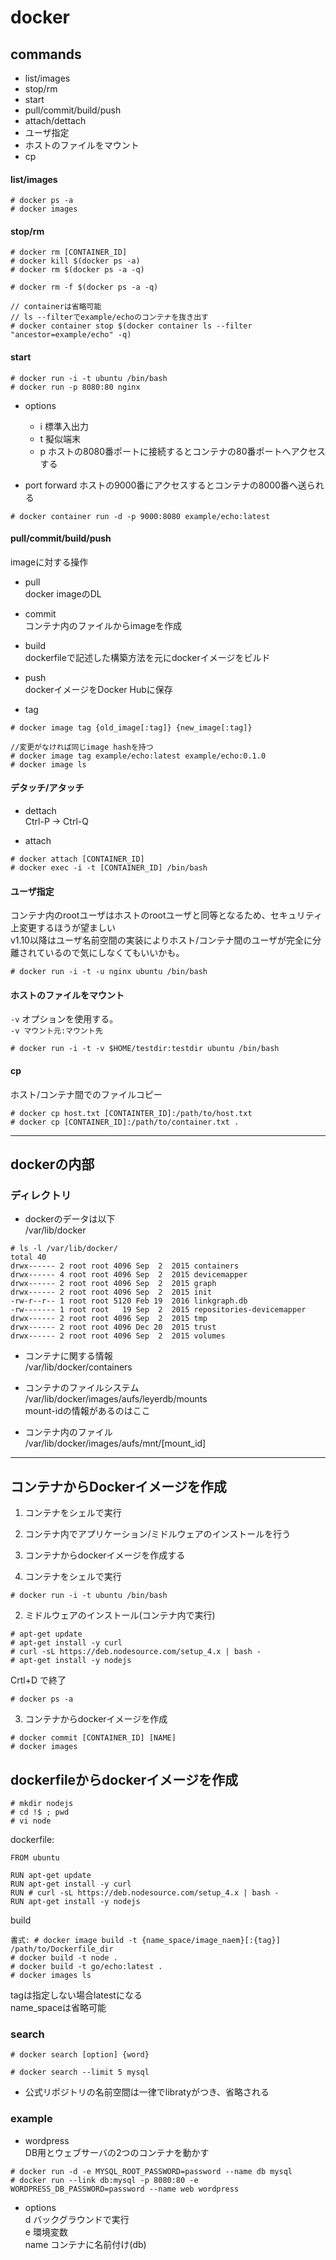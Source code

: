 # docker

## commands

- list/images  
- stop/rm  
- start  
- pull/commit/build/push  
- attach/dettach  
- ユーザ指定  
- ホストのファイルをマウント  
- cp  

#### list/images

```
# docker ps -a
# docker images
```

#### stop/rm

```
# docker rm [CONTAINER_ID]
# docker kill $(docker ps -a)
# docker rm $(docker ps -a -q)

# docker rm -f $(docker ps -a -q)

// containerは省略可能
// ls --filterでexample/echoのコンテナを抜き出す
# docker container stop $(docker container ls --filter "ancestor=example/echo" -q)
```

#### start

```
# docker run -i -t ubuntu /bin/bash
# docker run -p 8080:80 nginx
```

- options  
	* i 標準入出力  
	* t 擬似端末  
	* p ホストの8080番ポートに接続するとコンテナの80番ポートへアクセスする  

- port forward
	ホストの9000番にアクセスするとコンテナの8000番へ送られる

```
# docker container run -d -p 9000:8080 example/echo:latest
```

#### pull/commit/build/push
imageに対する操作

- pull  
docker imageのDL  
- commit  
コンテナ内のファイルからimageを作成  
- build  
dockerfileで記述した構築方法を元にdockerイメージをビルド  
- push  
dockerイメージをDocker Hubに保存  

- tag  

```
# docker image tag {old_image[:tag]} {new_image[:tag]}

//変更がなければ同じimage hashを持つ
# docker image tag example/echo:latest example/echo:0.1.0
# docker image ls
```

#### デタッチ/アタッチ

- dettach  
Ctrl-P -> Ctrl-Q  

- attach  

```
# docker attach [CONTAINER_ID]
# docker exec -i -t [CONTAINER_ID] /bin/bash
```

#### ユーザ指定
コンテナ内のrootユーザはホストのrootユーザと同等となるため、セキュリティ上変更するほうが望ましい  
v1.10以降はユーザ名前空間の実装によりホスト/コンテナ間のユーザが完全に分離されているので気にしなくてもいいかも。

```
# docker run -i -t -u nginx ubuntu /bin/bash
```

#### ホストのファイルをマウント
`-v` オプションを使用する。  
`-v マウント元:マウント先`

```
# docker run -i -t -v $HOME/testdir:testdir ubuntu /bin/bash
```

#### cp
ホスト/コンテナ間でのファイルコピー

```
# docker cp host.txt [CONTAINTER_ID]:/path/to/host.txt
# docker cp [CONTAINER_ID]:/path/to/container.txt .
```

---

## dockerの内部

### ディレクトリ

- dockerのデータは以下  
/var/lib/docker

```
# ls -l /var/lib/docker/
total 40
drwx------ 2 root root 4096 Sep  2  2015 containers
drwx------ 4 root root 4096 Sep  2  2015 devicemapper
drwx------ 2 root root 4096 Sep  2  2015 graph
drwx------ 2 root root 4096 Sep  2  2015 init
-rw-r--r-- 1 root root 5120 Feb 19  2016 linkgraph.db
-rw------- 1 root root   19 Sep  2  2015 repositories-devicemapper
drwx------ 2 root root 4096 Sep  2  2015 tmp
drwx------ 2 root root 4096 Dec 20  2015 trust
drwx------ 2 root root 4096 Sep  2  2015 volumes
```

- コンテナに関する情報  
/var/lib/docker/containers

- コンテナのファイルシステム  
/var/lib/docker/images/aufs/leyerdb/mounts  
  mount-idの情報があるのはここ

- コンテナ内のファイル  
/var/lib/docker/images/aufs/mnt/[mount_id]

---

## コンテナからDockerイメージを作成

1. コンテナをシェルで実行  
2. コンテナ内でアプリケーション/ミドルウェアのインストールを行う  
3. コンテナからdockerイメージを作成する  

1. コンテナをシェルで実行  

```
# docker run -i -t ubuntu /bin/bash
```

2. ミドルウェアのインストール(コンテナ内で実行)

```
# apt-get update
# apt-get install -y curl
# curl -sL https://deb.nodesource.com/setup_4.x | bash -
# apt-get install -y nodejs
```

Crtl+D で終了

```
# docker ps -a
```

3. コンテナからdockerイメージを作成

```
# docker commit [CONTAINER_ID] [NAME]
# docker images
```

## dockerfileからdockerイメージを作成

```
# mkdir nodejs
# cd !$ ; pwd
# vi node
```

dockerfile:

```
FROM ubuntu

RUN apt-get update
RUN apt-get install -y curl
RUN # curl -sL https://deb.nodesource.com/setup_4.x | bash -
RUN apt-get install -y nodejs
```

build

```
書式: # docker image build -t {name_space/image_naem}[:{tag}] /path/to/Dockerfile_dir
# docker build -t node .
# docker build -t go/echo:latest .
# docker images ls
```

tagは指定しない場合latestになる  
name_spaceは省略可能

### search

```
# docker search [option] {word}

# docker search --limit 5 mysql
```

- 公式リポジトリの名前空間は一律でlibratyがつき、省略される


### example

- wordpress  
DB用とウェブサーバの2つのコンテナを動かす

```
# docker run -d -e MYSQL_ROOT_PASSWORD=password --name db mysql
# docker run --link db:mysql -p 8080:80 -e WORDPRESS_DB_PASSWORD=password --name web wordpress
```

- options  
d バックグラウンドで実行  
e 環境変数  
name コンテナに名前付け(db)  

